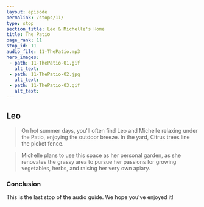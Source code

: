 ```yaml
---
layout: episode
permalink: /stops/11/
type: stop
section_title: Leo & Michelle's Home
title: The Patio
page_rank: 11
stop_id: 11
audio_file: 11-ThePatio.mp3
hero_images:
 - path: 11-ThePatio-01.gif
   alt_text:
 - path: 11-ThePatio-02.jpg
   alt_text:
 - path: 11-ThePatio-03.gif
   alt_text:
---
```


## Leo
> On hot summer days, you'll often find Leo and Michelle relaxing under the Patio,
enjoying the outdoor breeze. In the yard, Citrus trees line the picket fence.

> Michelle plans to use this space as her personal garden, as she renovates the
grassy area to pursue her passions for growing vegetables, herbs, and raising her
very own apiary.

### Conclusion
This is the last stop of the audio guide. We hope you've enjoyed it!

